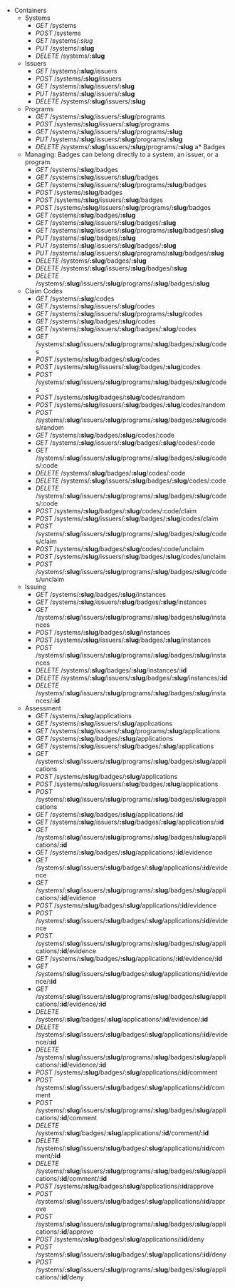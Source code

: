 * Containers
  * Systems
    * *GET* /systems
    * *POST* /systems
    * *GET* /systems/*:slug*
    * *PUT* /systems/**:slug**
    * *DELETE* /systems/**:slug**
  * Issuers
    * *GET* /systems/**:slug**/issuers
    * *POST* /systems/**:slug**/issuers
    * *GET* /systems/**:slug**/issuers/**:slug**
    * *PUT* /systems/**:slug**/issuers/**:slug**
    * *DELETE* /systems/**:slug**/issuers/**:slug**
  * Programs
    * *GET* /systems/**:slug**/issuers/**:slug**/programs
    * *POST* /systems/**:slug**/issuers/**:slug**/programs
    * *GET* /systems/**:slug**/issuers/**:slug**/programs/**:slug**
    * *PUT* /systems/**:slug**/issuers/**:slug**/programs/**:slug**
    * *DELETE* /systems/**:slug**/issuers/**:slug**/programs/**:slug**
a* Badges
  * Managing: Badges can belong directly to a system, an issuer, or a program.
    * *GET* /systems/**:slug**/badges
    * *GET* /systems/**:slug**/issuers/**:slug**/badges
    * *GET* /systems/**:slug**/issuers/**:slug**/programs/**:slug**/badges
    * *POST* /systems/**:slug**/badges
    * *POST* /systems/**:slug**/issuers/**:slug**/badges
    * *POST* /systems/**:slug**/issuers/**:slug**/programs/**:slug**/badges
    * *GET* /systems/**:slug**/badges/**:slug**
    * *GET* /systems/**:slug**/issuers/**:slug**/badges/**:slug**
    * *GET* /systems/**:slug**/issuers/**:slug**/programs/**:slug**/badges/**:slug**
    * *PUT* /systems/**:slug**/badges/**:slug**
    * *PUT* /systems/**:slug**/issuers/**:slug**/badges/**:slug**
    * *PUT* /systems/**:slug**/issuers/**:slug**/programs/**:slug**/badges/**:slug**
    * *DELETE* /systems/**:slug**/badges/**:slug**
    * *DELETE* /systems/**:slug**/issuers/**:slug**/badges/**:slug**
    * *DELETE* /systems/**:slug**/issuers/**:slug**/programs/**:slug**/badges/**:slug**
  * Claim Codes
    * *GET* /systems/**:slug**/codes
    * *GET* /systems/**:slug**/issuers/**:slug**/codes
    * *GET* /systems/**:slug**/issuers/**:slug**/programs/**:slug**/codes
    * *GET* /systems/**:slug**/badges/**:slug**/codes
    * *GET* /systems/**:slug**/issuers/**:slug**/badges/**:slug**/codes
    * *GET* /systems/**:slug**/issuers/**:slug**/programs/**:slug**/badges/**:slug**/codes
    * *POST* /systems/**:slug**/badges/**:slug**/codes
    * *POST* /systems/**:slug**/issuers/**:slug**/badges/**:slug**/codes
    * *POST* /systems/**:slug**/issuers/**:slug**/programs/**:slug**/badges/**:slug**/codes
    * *POST* /systems/**:slug**/badges/**:slug**/codes/random
    * *POST* /systems/**:slug**/issuers/**:slug**/badges/**:slug**/codes/random
    * *POST* /systems/**:slug**/issuers/**:slug**/programs/**:slug**/badges/**:slug**/codes/random
    * *GET* /systems/**:slug**/badges/**:slug**/codes/:code
    * *GET* /systems/**:slug**/issuers/**:slug**/badges/**:slug**/codes/:code
    * *GET* /systems/**:slug**/issuers/**:slug**/programs/**:slug**/badges/**:slug**/codes/:code
    * *DELETE* /systems/**:slug**/badges/**:slug**/codes/:code
    * *DELETE* /systems/**:slug**/issuers/**:slug**/badges/**:slug**/codes/:code
    * *DELETE* /systems/**:slug**/issuers/**:slug**/programs/**:slug**/badges/**:slug**/codes/:code
    * *POST* /systems/**:slug**/badges/**:slug**/codes/:code/claim
    * *POST* /systems/**:slug**/issuers/**:slug**/badges/**:slug**/codes/claim
    * *POST* /systems/**:slug**/issuers/**:slug**/programs/**:slug**/badges/**:slug**/codes/claim
    * *POST* /systems/**:slug**/badges/**:slug**/codes/:code/unclaim
    * *POST* /systems/**:slug**/issuers/**:slug**/badges/**:slug**/codes/unclaim
    * *POST* /systems/**:slug**/issuers/**:slug**/programs/**:slug**/badges/**:slug**/codes/unclaim
  * Issuing
    * *GET* /systems/**:slug**/badges/**:slug**/instances
    * *GET* /systems/**:slug**/issuers/**:slug**/badges/**:slug**/instances
    * *GET* /systems/**:slug**/issuers/**:slug**/programs/**:slug**/badges/**:slug**/instances
    * *POST* /systems/**:slug**/badges/**:slug**/instances
    * *POST* /systems/**:slug**/issuers/**:slug**/badges/**:slug**/instances
    * *POST* /systems/**:slug**/issuers/**:slug**/programs/**:slug**/badges/**:slug**/instances
    * *DELETE* /systems/**:slug**/badges/**:slug**/instances/**:id**
    * *DELETE* /systems/**:slug**/issuers/**:slug**/badges/**:slug**/instances/**:id**
    * *DELETE* /systems/**:slug**/issuers/**:slug**/programs/**:slug**/badges/**:slug**/instances/**:id**
  * Assessment
    * *GET* /systems/**:slug**/applications
    * *GET* /systems/**:slug**/issuers/**:slug**/applications
    * *GET* /systems/**:slug**/issuers/**:slug**/programs/**:slug**/applications
    * *GET* /systems/**:slug**/badges/**:slug**/applications
    * *GET* /systems/**:slug**/issuers/**:slug**/badges/**:slug**/applications
    * *GET* /systems/**:slug**/issuers/**:slug**/programs/**:slug**/badges/**:slug**/applications
    * *POST* /systems/**:slug**/badges/**:slug**/applications
    * *POST* /systems/**:slug**/issuers/**:slug**/badges/**:slug**/applications
    * *POST* /systems/**:slug**/issuers/**:slug**/programs/**:slug**/badges/**:slug**/applications
    * *GET* /systems/**:slug**/badges/**:slug**/applications/**:id**
    * *GET* /systems/**:slug**/issuers/**:slug**/badges/**:slug**/applications/**:id**
    * *GET* /systems/**:slug**/issuers/**:slug**/programs/**:slug**/badges/**:slug**/applications/**:id**
    * *GET* /systems/**:slug**/badges/**:slug**/applications/**:id**/evidence
    * *GET* /systems/**:slug**/issuers/**:slug**/badges/**:slug**/applications/**:id**/evidence
    * *GET* /systems/**:slug**/issuers/**:slug**/programs/**:slug**/badges/**:slug**/applications/**:id**/evidence
    * *POST* /systems/**:slug**/badges/**:slug**/applications/**:id**/evidence
    * *POST* /systems/**:slug**/issuers/**:slug**/badges/**:slug**/applications/**:id**/evidence
    * *POST* /systems/**:slug**/issuers/**:slug**/programs/**:slug**/badges/**:slug**/applications/**:id**/evidence
    * *GET* /systems/**:slug**/badges/**:slug**/applications/**:id**/evidence/**:id**
    * *GET* /systems/**:slug**/issuers/**:slug**/badges/**:slug**/applications/**:id**/evidence/**:id**
    * *GET* /systems/**:slug**/issuers/**:slug**/programs/**:slug**/badges/**:slug**/applications/**:id**/evidence/**:id**
    * *DELETE* /systems/**:slug**/badges/**:slug**/applications/**:id**/evidence/**:id**
    * *DELETE* /systems/**:slug**/issuers/**:slug**/badges/**:slug**/applications/**:id**/evidence/**:id**
    * *DELETE* /systems/**:slug**/issuers/**:slug**/programs/**:slug**/badges/**:slug**/applications/**:id**/evidence/**:id**
    * *POST* /systems/**:slug**/badges/**:slug**/applications/**:id**/comment
    * *POST* /systems/**:slug**/issuers/**:slug**/badges/**:slug**/applications/**:id**/comment
    * *POST* /systems/**:slug**/issuers/**:slug**/programs/**:slug**/badges/**:slug**/applications/**:id**/comment
    * *DELETE* /systems/**:slug**/badges/**:slug**/applications/**:id**/comment/**:id**
    * *DELETE* /systems/**:slug**/issuers/**:slug**/badges/**:slug**/applications/**:id**/comment/**:id**
    * *DELETE* /systems/**:slug**/issuers/**:slug**/programs/**:slug**/badges/**:slug**/applications/**:id**/comment/**:id**
    * *POST* /systems/**:slug**/badges/**:slug**/applications/**:id**/approve
    * *POST* /systems/**:slug**/issuers/**:slug**/badges/**:slug**/applications/**:id**/approve
    * *POST* /systems/**:slug**/issuers/**:slug**/programs/**:slug**/badges/**:slug**/applications/**:id**/approve
    * *POST* /systems/**:slug**/badges/**:slug**/applications/**:id**/deny
    * *POST* /systems/**:slug**/issuers/**:slug**/badges/**:slug**/applications/**:id**/deny
    * *POST* /systems/**:slug**/issuers/**:slug**/programs/**:slug**/badges/**:slug**/applications/**:id**/deny
